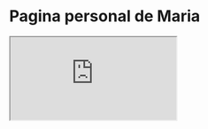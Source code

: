 # Pagina personal de Maria
<iframe
    allow = "micrófono;"
    ancho = "350"
    altura = "430"
    src = "https://console.dialogflow.com/api-client/demo/embedded/c9c3f7b8-81e5-46d0-9ac0-ae2353db1206">
</iframe>
      

